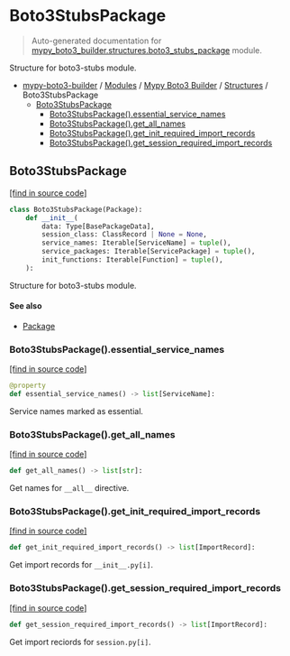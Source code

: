 # Boto3StubsPackage

> Auto-generated documentation for [mypy_boto3_builder.structures.boto3_stubs_package](https://github.com/vemel/mypy_boto3_builder/blob/main/mypy_boto3_builder/structures/boto3_stubs_package.py) module.

Structure for boto3-stubs module.

- [mypy-boto3-builder](../../README.md#mypy_boto3_builder) / [Modules](../../MODULES.md#mypy-boto3-builder-modules) / [Mypy Boto3 Builder](../index.md#mypy-boto3-builder) / [Structures](index.md#structures) / Boto3StubsPackage
    - [Boto3StubsPackage](#boto3stubspackage)
        - [Boto3StubsPackage().essential_service_names](#boto3stubspackageessential_service_names)
        - [Boto3StubsPackage().get_all_names](#boto3stubspackageget_all_names)
        - [Boto3StubsPackage().get_init_required_import_records](#boto3stubspackageget_init_required_import_records)
        - [Boto3StubsPackage().get_session_required_import_records](#boto3stubspackageget_session_required_import_records)

## Boto3StubsPackage

[[find in source code]](https://github.com/vemel/mypy_boto3_builder/blob/main/mypy_boto3_builder/structures/boto3_stubs_package.py#L19)

```python
class Boto3StubsPackage(Package):
    def __init__(
        data: Type[BasePackageData],
        session_class: ClassRecord | None = None,
        service_names: Iterable[ServiceName] = tuple(),
        service_packages: Iterable[ServicePackage] = tuple(),
        init_functions: Iterable[Function] = tuple(),
    ):
```

Structure for boto3-stubs module.

#### See also

- [Package](package.md#package)

### Boto3StubsPackage().essential_service_names

[[find in source code]](https://github.com/vemel/mypy_boto3_builder/blob/main/mypy_boto3_builder/structures/boto3_stubs_package.py#L38)

```python
@property
def essential_service_names() -> list[ServiceName]:
```

Service names marked as essential.

### Boto3StubsPackage().get_all_names

[[find in source code]](https://github.com/vemel/mypy_boto3_builder/blob/main/mypy_boto3_builder/structures/boto3_stubs_package.py#L112)

```python
def get_all_names() -> list[str]:
```

Get names for `__all__` directive.

### Boto3StubsPackage().get_init_required_import_records

[[find in source code]](https://github.com/vemel/mypy_boto3_builder/blob/main/mypy_boto3_builder/structures/boto3_stubs_package.py#L49)

```python
def get_init_required_import_records() -> list[ImportRecord]:
```

Get import records for `__init__.py[i]`.

### Boto3StubsPackage().get_session_required_import_records

[[find in source code]](https://github.com/vemel/mypy_boto3_builder/blob/main/mypy_boto3_builder/structures/boto3_stubs_package.py#L69)

```python
def get_session_required_import_records() -> list[ImportRecord]:
```

Get import reciords for `session.py[i]`.
